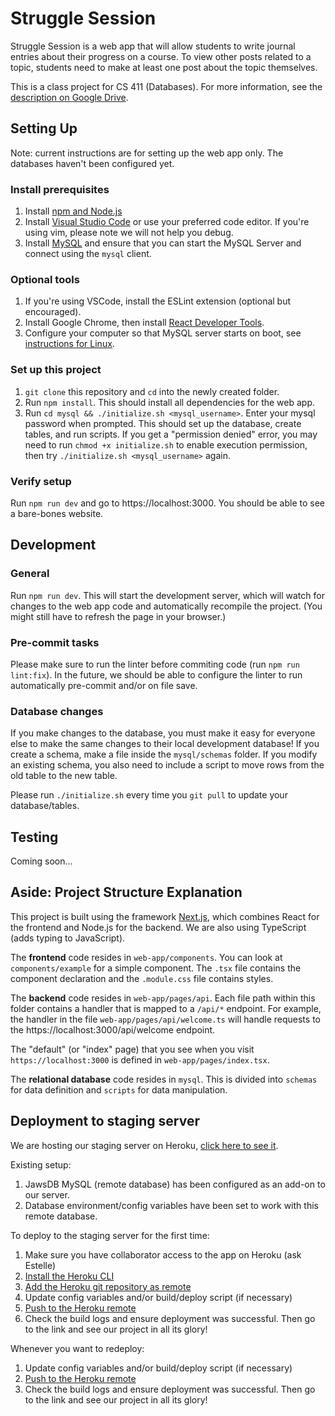 # Struggle Session
Struggle Session is a web app that will allow students to write journal entries about their progress on a course. To view other posts related to a topic, students need to make at least one post about the topic themselves.

This is a class project for CS 411 (Databases). For more information, see the [description on Google Drive](https://docs.google.com/document/d/1DlFQ1HOMPtfcjpWZxPDiQxlC5EViY1SlkK5qC1Ek57I/edit).

## Setting Up
Note: current instructions are for setting up the web app only. The databases haven't been configured yet.
### Install prerequisites
1. Install [npm and Node.js](https://www.npmjs.com/get-npm)
2. Install [Visual Studio Code](https://code.visualstudio.com/) or use your preferred code editor. If you're using vim, please note we will not help you debug. 
3. Install [MySQL](https://dev.mysql.com/doc/mysql-getting-started/en/) and ensure that you can start the MySQL Server and connect using the `mysql` client. 

### Optional tools
1. If you're using VSCode, install the ESLint extension (optional but encouraged).
2. Install Google Chrome, then install [React Developer Tools](https://chrome.google.com/webstore/detail/react-developer-tools/fmkadmapgofadopljbjfkapdkoienihi?hl=en).
3. Configure your computer so that MySQL server starts on boot, see [instructions for Linux](https://dev.mysql.com/doc/refman/8.0/en/using-systemd.html).

### Set up this project
1. `git clone` this repository and `cd` into the newly created folder.
2. Run `npm install`. This should install all dependencies for the web app.
3. Run `cd mysql && ./initialize.sh <mysql_username>`. Enter your mysql password when prompted. This should set up the database, create tables, and run scripts. If you get a "permission denied" error, you may need to run `chmod +x initialize.sh` to enable execution permission, then try `./initialize.sh <mysql_username>` again.

### Verify setup
Run `npm run dev` and go to https://localhost:3000. You should be able to see a bare-bones website.

## Development
### General
Run `npm run dev`. This will start the development server, which will watch for changes to the web app code and automatically recompile the project. (You might still have to refresh the page in your browser.)

### Pre-commit tasks
Please make sure to run the linter before commiting code (run `npm run lint:fix`). In the future, we should be able to configure the linter to run automatically pre-commit and/or on file save.

### Database changes
If you make changes to the database, you must make it easy for everyone else to make the same changes to their local development database! If you create a schema, make a file inside the `mysql/schemas` folder. If you modify an existing schema, you also need to include a script to move rows from the old table to the new table.

Please run `./initialize.sh` every time you `git pull` to update your database/tables.

## Testing
Coming soon...

## Aside: Project Structure Explanation
This project is built using the framework [Next.js](https://nextjs.org/), which combines React for the frontend and Node.js for the backend. We are also using TypeScript (adds typing to JavaScript).

The <b>frontend</b> code resides in `web-app/components`. You can look at `components/example` for a simple component. The `.tsx` file contains the component declaration and the `.module.css` file contains styles.

The <b>backend</b> code resides in `web-app/pages/api`. Each file path within this folder contains a handler that is mapped to a `/api/*` endpoint. For example, the handler in the file `web-app/pages/api/welcome.ts` will handle requests to the https://localhost:3000/api/welcome endpoint.

The "default" (or "index" page) that you see when you visit `https://localhost:3000` is defined in `web-app/pages/index.tsx`.

The <b>relational database</b> code resides in `mysql`. This is divided into `schemas` for data definition and `scripts` for data manipulation.

## Deployment to staging server
We are hosting our staging server on Heroku, [click here to see it](https://struggle-session.herokuapp.com).

Existing setup:
1. JawsDB MySQL (remote database) has been configured as an add-on to our server. 
2. Database environment/config variables have been set to work with this remote database.

To deploy to the staging server for the first time:
1. Make sure you have collaborator access to the app on Heroku (ask Estelle)
2. [Install the Heroku CLI](https://devcenter.heroku.com/articles/heroku-cli#download-and-install)
3. [Add the Heroku git repository as remote](https://devcenter.heroku.com/articles/git#for-an-existing-heroku-app)
4. Update config variables and/or build/deploy script (if necessary)
5. [Push to the Heroku remote](https://devcenter.heroku.com/articles/git#deploying-from-a-branch-besides-master)
6. Check the build logs and ensure deployment was successful. Then go to the link and see our project in all its glory!

Whenever you want to redeploy:
1. Update config variables and/or build/deploy script (if necessary)
2. [Push to the Heroku remote](https://devcenter.heroku.com/articles/git#deploying-from-a-branch-besides-master)
3. Check the build logs and ensure deployment was successful. Then go to the link and see our project in all its glory!